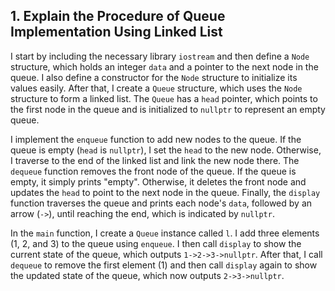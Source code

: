 ## 1. Explain the Procedure of Queue Implementation Using Linked List

I start by including the necessary library `iostream` and then define a `Node` structure, which holds an integer `data` and a pointer to the next node in the queue. I also define a constructor for the `Node` structure to initialize its values easily. After that, I create a `Queue` structure, which uses the `Node` structure to form a linked list. The `Queue` has a `head` pointer, which points to the first node in the queue and is initialized to `nullptr` to represent an empty queue.

I implement the `enqueue` function to add new nodes to the queue. If the queue is empty (`head` is `nullptr`), I set the `head` to the new node. Otherwise, I traverse to the end of the linked list and link the new node there. The `dequeue` function removes the front node of the queue. If the queue is empty, it simply prints "empty". Otherwise, it deletes the front node and updates the `head` to point to the next node in the queue. Finally, the `display` function traverses the queue and prints each node's `data`, followed by an arrow (`->`), until reaching the end, which is indicated by `nullptr`.

In the `main` function, I create a `Queue` instance called `l`. I add three elements (1, 2, and 3) to the queue using `enqueue`. I then call `display` to show the current state of the queue, which outputs `1->2->3->nullptr`. After that, I call `dequeue` to remove the first element (1) and then call `display` again to show the updated state of the queue, which now outputs `2->3->nullptr`.
